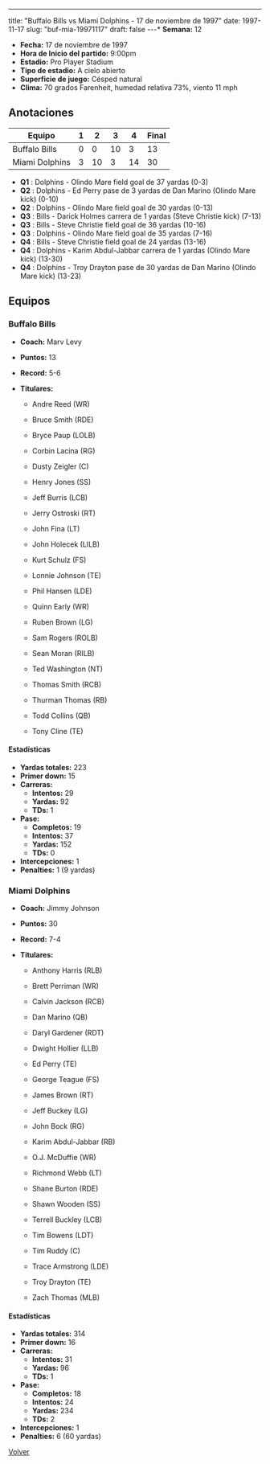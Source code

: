 ---
title: "Buffalo Bills vs Miami Dolphins - 17 de noviembre de 1997"
date: 1997-11-17
slug: "buf-mia-19971117"
draft: false
---* **Semana:** 12
* **Fecha:** 17 de noviembre de 1997
* **Hora de Inicio del partido:** 9:00pm
* **Estadio:** Pro Player Stadium
* **Tipo de estadio:** A cielo abierto
* **Superficie de juego:** Césped natural
* **Clima:** 70 grados Farenheit, humedad relativa 73%, viento 11 mph




## Anotaciones
| Equipo | 1 | 2 | 3 | 4 | Final |
|--------|---|---|---|---|-------|
| Buffalo Bills  | 0 | 0 | 10 | 3  | 13 |
| Miami Dolphins  | 3 | 10 | 3 | 14  | 30 |
* **Q1** : Dolphins - Olindo Mare field goal de 37 yardas (0-3)
* **Q2** : Dolphins - Ed Perry pase de 3 yardas de Dan Marino (Olindo Mare kick) (0-10)
* **Q2** : Dolphins - Olindo Mare field goal de 30 yardas (0-13)
* **Q3** : Bills - Darick Holmes carrera de 1 yardas (Steve Christie kick) (7-13)
* **Q3** : Bills - Steve Christie field goal de 36 yardas (10-16)
* **Q3** : Dolphins - Olindo Mare field goal de 35 yardas (7-16)
* **Q4** : Bills - Steve Christie field goal de 24 yardas (13-16)
* **Q4** : Dolphins - Karim Abdul-Jabbar carrera de 1 yardas (Olindo Mare kick) (13-30)
* **Q4** : Dolphins - Troy Drayton pase de 30 yardas de Dan Marino (Olindo Mare kick) (13-23)


## Equipos


### Buffalo Bills
* **Coach:** Marv Levy
* **Puntos:** 13
* **Record:** 5-6
* **Titulares:** 

  * Andre Reed (WR) 

  * Bruce Smith (RDE) 

  * Bryce Paup (LOLB) 

  * Corbin Lacina (RG) 

  * Dusty Zeigler (C) 

  * Henry Jones (SS) 

  * Jeff Burris (LCB) 

  * Jerry Ostroski (RT) 

  * John Fina (LT) 

  * John Holecek (LILB) 

  * Kurt Schulz (FS) 

  * Lonnie Johnson (TE) 

  * Phil Hansen (LDE) 

  * Quinn Early (WR) 

  * Ruben Brown (LG) 

  * Sam Rogers (ROLB) 

  * Sean Moran (RILB) 

  * Ted Washington (NT) 

  * Thomas Smith (RCB) 

  * Thurman Thomas (RB) 

  * Todd Collins (QB) 

  * Tony Cline (TE) 

#### Estadísticas
* **Yardas totales:** 223
* **Primer down:** 15
* **Carreras:**
  * **Intentos:** 29
  * **Yardas:** 92
  * **TDs:** 1
* **Pase:**
  * **Completos:** 19
  * **Intentos:** 37
  * **Yardas:** 152
  * **TDs:** 0
* **Intercepciones:** 1
* **Penalties:** 1 (9 yardas)

### Miami Dolphins
* **Coach:** Jimmy Johnson
* **Puntos:** 30
* **Record:** 7-4
* **Titulares:** 

  * Anthony Harris (RLB) 

  * Brett Perriman (WR) 

  * Calvin Jackson (RCB) 

  * Dan Marino (QB) 

  * Daryl Gardener (RDT) 

  * Dwight Hollier (LLB) 

  * Ed Perry (TE) 

  * George Teague (FS) 

  * James Brown (RT) 

  * Jeff Buckey (LG) 

  * John Bock (RG) 

  * Karim Abdul-Jabbar (RB) 

  * O.J. McDuffie (WR) 

  * Richmond Webb (LT) 

  * Shane Burton (RDE) 

  * Shawn Wooden (SS) 

  * Terrell Buckley (LCB) 

  * Tim Bowens (LDT) 

  * Tim Ruddy (C) 

  * Trace Armstrong (LDE) 

  * Troy Drayton (TE) 

  * Zach Thomas (MLB) 

#### Estadísticas
* **Yardas totales:** 314
* **Primer down:** 16
* **Carreras:**
  * **Intentos:** 31
  * **Yardas:** 96
  * **TDs:** 1
* **Pase:**
  * **Completos:** 18
  * **Intentos:** 24
  * **Yardas:** 234
  * **TDs:** 2
* **Intercepciones:** 1
* **Penalties:** 6 (60 yardas)


[Volver](/historia/1997)
